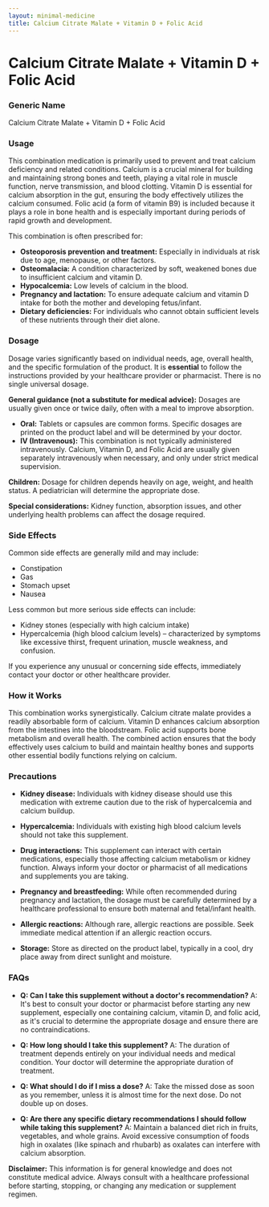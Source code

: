 ```yaml
---
layout: minimal-medicine
title: Calcium Citrate Malate + Vitamin D + Folic Acid
---
```


# Calcium Citrate Malate + Vitamin D + Folic Acid
### Generic Name
Calcium Citrate Malate + Vitamin D + Folic Acid

### Usage

This combination medication is primarily used to prevent and treat calcium deficiency and related conditions.  Calcium is a crucial mineral for building and maintaining strong bones and teeth, playing a vital role in muscle function, nerve transmission, and blood clotting. Vitamin D is essential for calcium absorption in the gut, ensuring the body effectively utilizes the calcium consumed.  Folic acid (a form of vitamin B9) is included because it plays a role in bone health and is especially important during periods of rapid growth and development.  

This combination is often prescribed for:

* **Osteoporosis prevention and treatment:**  Especially in individuals at risk due to age, menopause, or other factors.
* **Osteomalacia:** A condition characterized by soft, weakened bones due to insufficient calcium and vitamin D.
* **Hypocalcemia:** Low levels of calcium in the blood.
* **Pregnancy and lactation:**  To ensure adequate calcium and vitamin D intake for both the mother and developing fetus/infant.
* **Dietary deficiencies:** For individuals who cannot obtain sufficient levels of these nutrients through their diet alone.


### Dosage

Dosage varies significantly based on individual needs, age, overall health, and the specific formulation of the product.  It is **essential** to follow the instructions provided by your healthcare provider or pharmacist.  There is no single universal dosage.

**General guidance (not a substitute for medical advice):**  Dosages are usually given once or twice daily, often with a meal to improve absorption.

* **Oral:** Tablets or capsules are common forms.  Specific dosages are printed on the product label and will be determined by your doctor.  
* **IV (Intravenous):**  This combination is not typically administered intravenously. Calcium, Vitamin D, and Folic Acid are usually given separately intravenously when necessary, and only under strict medical supervision.


**Children:** Dosage for children depends heavily on age, weight, and health status.  A pediatrician will determine the appropriate dose.


**Special considerations:**  Kidney function, absorption issues, and other underlying health problems can affect the dosage required.



### Side Effects

Common side effects are generally mild and may include:

* Constipation
* Gas
* Stomach upset
* Nausea

Less common but more serious side effects can include:

* Kidney stones (especially with high calcium intake)
* Hypercalcemia (high blood calcium levels) – characterized by symptoms like excessive thirst, frequent urination, muscle weakness, and confusion.


If you experience any unusual or concerning side effects, immediately contact your doctor or other healthcare provider.


### How it Works

This combination works synergistically.  Calcium citrate malate provides a readily absorbable form of calcium. Vitamin D enhances calcium absorption from the intestines into the bloodstream. Folic acid supports bone metabolism and overall health.  The combined action ensures that the body effectively uses calcium to build and maintain healthy bones and supports other essential bodily functions relying on calcium.


### Precautions

* **Kidney disease:**  Individuals with kidney disease should use this medication with extreme caution due to the risk of hypercalcemia and calcium buildup.
* **Hypercalcemia:**  Individuals with existing high blood calcium levels should not take this supplement.
* **Drug interactions:** This supplement can interact with certain medications, especially those affecting calcium metabolism or kidney function.  Always inform your doctor or pharmacist of all medications and supplements you are taking.
* **Pregnancy and breastfeeding:**  While often recommended during pregnancy and lactation, the dosage must be carefully determined by a healthcare professional to ensure both maternal and fetal/infant health.
* **Allergic reactions:** Although rare, allergic reactions are possible. Seek immediate medical attention if an allergic reaction occurs.

* **Storage:**  Store as directed on the product label, typically in a cool, dry place away from direct sunlight and moisture.


### FAQs

* **Q: Can I take this supplement without a doctor's recommendation?**  A: It's best to consult your doctor or pharmacist before starting any new supplement, especially one containing calcium, vitamin D, and folic acid, as it's crucial to determine the appropriate dosage and ensure there are no contraindications.

* **Q: How long should I take this supplement?** A: The duration of treatment depends entirely on your individual needs and medical condition. Your doctor will determine the appropriate duration of treatment.

* **Q: What should I do if I miss a dose?** A:  Take the missed dose as soon as you remember, unless it is almost time for the next dose.  Do not double up on doses.

* **Q: Are there any specific dietary recommendations I should follow while taking this supplement?** A: Maintain a balanced diet rich in fruits, vegetables, and whole grains.  Avoid excessive consumption of foods high in oxalates (like spinach and rhubarb) as oxalates can interfere with calcium absorption.


**Disclaimer:** This information is for general knowledge and does not constitute medical advice. Always consult with a healthcare professional before starting, stopping, or changing any medication or supplement regimen.
